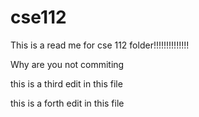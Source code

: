 cse112
======

This is a read me for cse 112 folder!!!!!!!!!!!!!!

Why are you not commiting



this is a third edit in this file


this is a forth edit in this file
